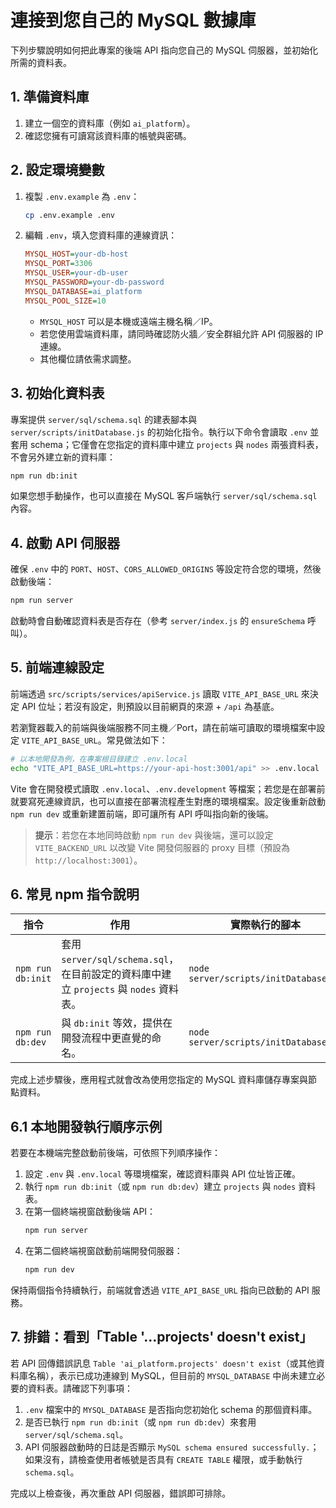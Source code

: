 # 連接到您自己的 MySQL 數據庫

下列步驟說明如何把此專案的後端 API 指向您自己的 MySQL 伺服器，並初始化所需的資料表。

## 1. 準備資料庫
1. 建立一個空的資料庫（例如 `ai_platform`）。
2. 確認您擁有可讀寫該資料庫的帳號與密碼。

## 2. 設定環境變數
1. 複製 `.env.example` 為 `.env`：
   ```bash
   cp .env.example .env
   ```
2. 編輯 `.env`，填入您資料庫的連線資訊：
   ```ini
   MYSQL_HOST=your-db-host
   MYSQL_PORT=3306
   MYSQL_USER=your-db-user
   MYSQL_PASSWORD=your-db-password
   MYSQL_DATABASE=ai_platform
   MYSQL_POOL_SIZE=10
   ```
   * `MYSQL_HOST` 可以是本機或遠端主機名稱／IP。
   * 若您使用雲端資料庫，請同時確認防火牆／安全群組允許 API 伺服器的 IP 連線。
   * 其他欄位請依需求調整。

## 3. 初始化資料表
專案提供 `server/sql/schema.sql` 的建表腳本與 `server/scripts/initDatabase.js` 的初始化指令。執行以下命令會讀取 `.env` 並套用 schema；它僅會在您指定的資料庫中建立 `projects` 與 `nodes` 兩張資料表，不會另外建立新的資料庫：
```bash
npm run db:init
```
如果您想手動操作，也可以直接在 MySQL 客戶端執行 `server/sql/schema.sql` 內容。

## 4. 啟動 API 伺服器
確保 `.env` 中的 `PORT`、`HOST`、`CORS_ALLOWED_ORIGINS` 等設定符合您的環境，然後啟動後端：
```bash
npm run server
```
啟動時會自動確認資料表是否存在（參考 `server/index.js` 的 `ensureSchema` 呼叫）。

## 5. 前端連線設定
前端透過 `src/scripts/services/apiService.js` 讀取 `VITE_API_BASE_URL` 來決定 API 位址；若沒有設定，則預設以目前網頁的來源 + `/api` 為基底。

若瀏覽器載入的前端與後端服務不同主機／Port，請在前端可讀取的環境檔案中設定 `VITE_API_BASE_URL`。常見做法如下：

```bash
# 以本地開發為例，在專案根目錄建立 .env.local
echo "VITE_API_BASE_URL=https://your-api-host:3001/api" >> .env.local
```

Vite 會在開發模式讀取 `.env.local`、`.env.development` 等檔案；若您是在部署前就要寫死連線資訊，也可以直接在部署流程產生對應的環境檔案。設定後重新啟動 `npm run dev` 或重新建置前端，即可讓所有 API 呼叫指向新的後端。

> **提示**：若您在本地同時啟動 `npm run dev` 與後端，還可以設定 `VITE_BACKEND_URL` 以改變 Vite 開發伺服器的 proxy 目標（預設為 `http://localhost:3001`）。

## 6. 常見 npm 指令說明

| 指令 | 作用 | 實際執行的腳本 |
| --- | --- | --- |
| `npm run db:init` | 套用 `server/sql/schema.sql`，在目前設定的資料庫中建立 `projects` 與 `nodes` 資料表。 | `node server/scripts/initDatabase.js` |
| `npm run db:dev` | 與 `db:init` 等效，提供在開發流程中更直覺的命名。 | `node server/scripts/initDatabase.js` |

完成上述步驟後，應用程式就會改為使用您指定的 MySQL 資料庫儲存專案與節點資料。

## 6.1 本地開發執行順序示例

若要在本機端完整啟動前後端，可依照下列順序操作：

1. 設定 `.env` 與 `.env.local` 等環境檔案，確認資料庫與 API 位址皆正確。
2. 執行 `npm run db:init`（或 `npm run db:dev`）建立 `projects` 與 `nodes` 資料表。
3. 在第一個終端視窗啟動後端 API：
   ```bash
   npm run server
   ```
4. 在第二個終端視窗啟動前端開發伺服器：
   ```bash
   npm run dev
   ```

保持兩個指令持續執行，前端就會透過 `VITE_API_BASE_URL` 指向已啟動的 API 服務。

## 7. 排錯：看到「Table '...projects' doesn't exist」

若 API 回傳錯誤訊息 `Table 'ai_platform.projects' doesn't exist`（或其他資料庫名稱），表示已成功連線到 MySQL，但目前的 `MYSQL_DATABASE` 中尚未建立必要的資料表。請確認下列事項：

1. `.env` 檔案中的 `MYSQL_DATABASE` 是否指向您初始化 schema 的那個資料庫。
2. 是否已執行 `npm run db:init`（或 `npm run db:dev`）來套用 `server/sql/schema.sql`。
3. API 伺服器啟動時的日誌是否顯示 `MySQL schema ensured successfully.`；如果沒有，請檢查使用者帳號是否具有 `CREATE TABLE` 權限，或手動執行 `schema.sql`。

完成以上檢查後，再次重啟 API 伺服器，錯誤即可排除。

